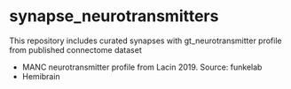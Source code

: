 # synapse_neurotransmitters

This repository includes curated synapses with gt_neurotransmitter profile from published connectome dataset

* MANC neurotransmitter profile from Lacin 2019. Source: funkelab
* Hemibrain 
